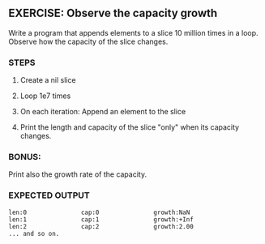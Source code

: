 ## EXERCISE: Observe the capacity growth

 Write a program that appends elements to a slice
 10 million times in a loop. Observe how the capacity of
 the slice changes.


### STEPS

 1. Create a nil slice

 2. Loop 1e7 times

 3. On each iteration: Append an element to the slice

 4. Print the length and capacity of the slice "only"
    when its capacity changes.

 ### BONUS: 
 Print also the growth rate of the capacity.


### EXPECTED OUTPUT
```
len:0               cap:0               growth:NaN
len:1               cap:1               growth:+Inf
len:2               cap:2               growth:2.00
... and so on.
```
